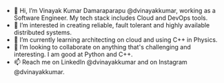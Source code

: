 - 👋 Hi, I’m Vinayak Kumar Damaraparapu @dvinayakkumar, working as a Software Engineer. My tech stack includes Cloud and DevOps tools.
- 👀 I’m interested in creating reliable, fault tolerant and highly available distributed systems.
- 🌱 I’m currently learning architecting on cloud and using C++ in Physics.
- 💞️ I’m looking to collaborate on anything that's challenging and interesting. I am good at Python and C++.
- 📫 Reach me on LinkedIn @dvinayakkumar and on Instagram @dvinayakkumar.

<!---
dvinayakkumar/dvinayakkumar is a ✨ special ✨ repository because its `README.md` (this file) appears on your GitHub profile.
You can click the Preview link to take a look at your changes.
--->
